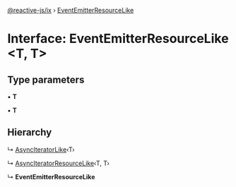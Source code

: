 [@reactive-js/ix](../README.md) › [EventEmitterResourceLike](eventemitterresourcelike.md)

# Interface: EventEmitterResourceLike <**T, T**>

## Type parameters

▪ **T**

▪ **T**

## Hierarchy

  ↳ [AsyncIteratorLike](asynciteratorlike.md)‹T›

  ↳ [AsyncIteratorResourceLike](asynciteratorresourcelike.md)‹T, T›

  ↳ **EventEmitterResourceLike**
